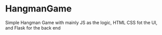 # HangmanGame
Simple Hangman Game with mainly JS as the logic, HTML CSS fot the UI, and Flask for the back end
